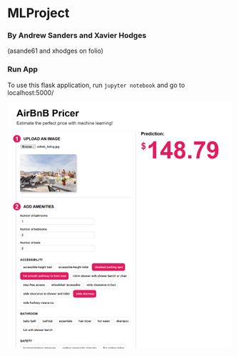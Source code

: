 # MLProject

### By Andrew Sanders and Xavier Hodges

(asande61 and xhodges on folio)

### Run App

To use this flask application, run `jupyter notebook` and go to localhost:5000/

![Screenshot](/Screenshot_ML_Project.png)
